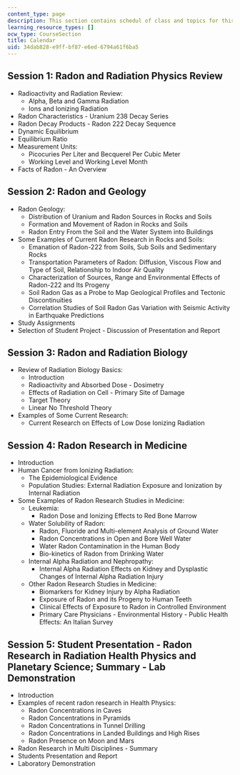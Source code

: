 ```yaml
---
content_type: page
description: This section contains schedul of class and topics for this course.
learning_resource_types: []
ocw_type: CourseSection
title: Calendar
uid: 34dab828-e9ff-bf87-e6ed-6794a61f6ba5
---
```


Session 1: Radon and Radiation Physics Review
---------------------------------------------

*   Radioactivity and Radiation Review:
    *   Alpha, Beta and Gamma Radiation
    *   Ions and Ionizing Radiation
*   Radon Characteristics - Uranium 238 Decay Series
*   Radon Decay Products - Radon 222 Decay Sequence
*   Dynamic Equilibrium
*   Equilibrium Ratio
*   Measurement Units:
    *   Picocuries Per Liter and Becquerel Per Cubic Meter
    *   Working Level and Working Level Month
*   Facts of Radon - An Overview

Session 2: Radon and Geology
----------------------------

*   Radon Geology:
    *   Distribution of Uranium and Radon Sources in Rocks and Soils
    *   Formation and Movement of Radon in Rocks and Soils
    *   Radon Entry From the Soil and the Water System into Buildings
*   Some Examples of Current Radon Research in Rocks and Soils:
    *   Emanation of Radon-222 from Soils, Sub Soils and Sedimentary Rocks
    *   Transportation Parameters of Radon: Diffusion, Viscous Flow and Type of Soil, Relationship to Indoor Air Quality
    *   Characterization of Sources, Range and Environmental Effects of Radon-222 and Its Progeny
    *   Soil Radon Gas as a Probe to Map Geological Profiles and Tectonic Discontinuities
    *   Correlation Studies of Soil Radon Gas Variation with Seismic Activity in Earthquake Predictions
*   Study Assignments
*   Selection of Student Project - Discussion of Presentation and Report

Session 3: Radon and Radiation Biology
--------------------------------------

*   Review of Radiation Biology Basics:
    *   Introduction
    *   Radioactivity and Absorbed Dose - Dosimetry
    *   Effects of Radiation on Cell - Primary Site of Damage
    *   Target Theory
    *   Linear No Threshold Theory
*   Examples of Some Current Research:
    *   Current Research on Effects of Low Dose Ionizing Radiation

Session 4: Radon Research in Medicine
-------------------------------------

*   Introduction
*   Human Cancer from Ionizing Radiation:
    *   The Epidemiological Evidence
    *   Population Studies: External Radiation Exposure and Ionization by Internal Radiation
*   Some Examples of Radon Research Studies in Medicine:
    *   Leukemia:
        *   Radon Dose and Ionizing Effects to Red Bone Marrow
    *   Water Solubility of Radon:
        *   Radon, Fluoride and Multi-element Analysis of Ground Water
        *   Radon Concentrations in Open and Bore Well Water
        *   Water Radon Contamination in the Human Body
        *   Bio-kinetics of Radon from Drinking Water
    *   Internal Alpha Radiation and Nephropathy:
        *   Internal Alpha Radiation Effects on Kidney and Dysplastic Changes of Internal Alpha Radiation Injury
    *   Other Radon Research Studies in Medicine:
        *   Biomarkers for Kidney Injury by Alpha Radiation
        *   Exposure of Radon and its Progeny to Human Teeth
        *   Clinical Effects of Exposure to Radon in Controlled Environment
        *   Primary Care Physicians - Environmental History - Public Health Effects: An Italian Survey

Session 5: Student Presentation - Radon Research in Radiation Health Physics and Planetary Science; Summary - Lab Demonstration
-------------------------------------------------------------------------------------------------------------------------------

*   Introduction
*   Examples of recent radon research in Health Physics:
    *   Radon Concentrations in Caves
    *   Radon Concentrations in Pyramids
    *   Radon Concentrations in Tunnel Drilling
    *   Radon Concentrations in Landed Buildings and High Rises
    *   Radon Presence on Moon and Mars
*   Radon Research in Multi Disciplines - Summary
*   Students Presentation and Report
*   Laboratory Demonstration